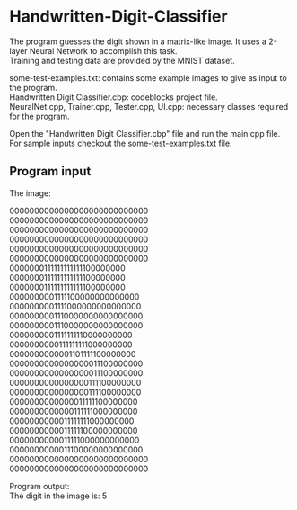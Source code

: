 # Handwritten-Digit-Classifier
The program guesses the digit shown in a matrix-like image. It uses a 2-layer Neural Network to accomplish this task.  
Training and testing data are provided by the MNIST dataset.  

some-test-examples.txt: contains some example images to give as input to the program.  
Handwritten Digit Classifier.cbp: codeblocks project file.  
NeuralNet.cpp, Trainer.cpp, Tester.cpp, UI.cpp: necessary classes required for the program.   

Open the "Handwritten Digit Classifier.cbp" file and run the main.cpp file.  
For sample inputs checkout the some-test-examples.txt file.  

## Program input  

The image:  

0000000000000000000000000000  
0000000000000000000000000000  
0000000000000000000000000000  
0000000000000000000000000000  
0000000000000000000000000000  
0000000000000000000000000000  
0000000111111111111100000000  
0000000111111111111100000000  
0000000111111111111100000000  
0000000001111100000000000000  
0000000001111000000000000000  
0000000001110000000000000000  
0000000001110000000000000000  
0000000001111111110000000000  
0000000000111111111000000000  
0000000000001101111100000000  
0000000000000000011100000000  
0000000000000000011100000000  
0000000000000000111100000000  
0000000000000000111100000000  
0000000000000011111100000000  
0000000000000111111000000000  
0000000000011111111000000000  
0000000000011111100000000000  
0000000000011111000000000000  
0000000000011100000000000000  
0000000000000000000000000000  
0000000000000000000000000000  

Program output:  
The digit in the image is: 5 
